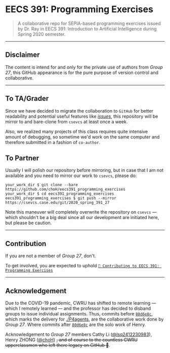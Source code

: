 # EECS 391: Programming Exercises

> A collaborative repo for SEPIA-based programming exercises issued by Dr. Ray in EECS 391: Introduction to Artificial Intelligence during Spring 2020 semester.

---
## Disclaimer

The content is intend for and only for the private use of authors from *Group 27*, this GitHub appearance is for the pure purpose of version control and collaborative.

---

## To TA/Grader

Since we have decided to migrate the collaboration to `GitHub` for better readability and potential useful features like [*issues*](https://github.com/choH/eecs391_programming_exercises/issues), this repository
will be mirror to and bare-clone from `csevcs` at least once a week.

Also, we realized many projects of this class requires quite intensive amount of debugging, so sometime we'd work on the same computer and therefore submitted in a fashion of `co-author`.

## To Partner

Usually I will polish our repository before mirroring, but in case that I am not available and you need to mirror our work to `csevcs`, please do:

```
your_work_dir $ git clone --bare https://github.com/choH/eecs391_programming_exercises
your_work_dir $ cd eecs391_programming_exercises
eecs391_programming_exercises $ git push --mirror https://csevcs.case.edu/git/2020_spring_391_27
```

Note this maneuver will completely overwrite the repository on `csevcs` — which shouldn't be a big deal since all our development are initiated here, but please be caution.

---

## Contribution
If you are not a member of *Group 27*, don't.

To get involved, you are expected to uphold [`🔰 Contributing to EECS 391: Programming Exercises`](https://github.com/choH/eecs391_programming_exercises/blob/master/CONTRIBUTING.md)

---
## Acknowledgement

Due to the COVID-19 pandemic, CWRU has shifted to remote learning — which I remotely learned — and the professor has decided to disband groups to issue individual assignments. Thus, commits before [`80d6e8c`](https://github.com/choH/eecs391_programming_exercises/commit/80d6e8c2fedebf797c3000dfc66fb322f74edb86), which marks the delivery for [./P4agents](https://github.com/choH/eecs391_programming_exercises/tree/master/P4agents), are the collaborative work done by *Group 27*. Where commits after [`80d6e8c`](https://github.com/choH/eecs391_programming_exercises/commit/80d6e8c2fedebf797c3000dfc66fb322f74edb86) are the solo work of Henry.

Acknowledgement to *Group 27* members Cathy Li ([@lsq2412230983](https://github.com/lsq2412230983)), Henry ZHONG ([@choH](https://github.com/choH)) ~~, and of course to the countless CWRU upperclassmen who left there legacy on GitHub 🎉~~.


